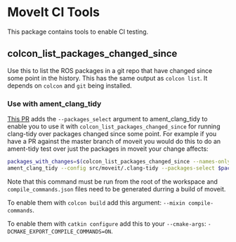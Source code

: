 # MoveIt CI Tools

This package contains tools to enable CI testing.

## colcon_list_packages_changed_since

Use this to list the ROS packages in a git repo that have changed since some point in the history.
This has the same output as `colcon list`.  It depends on `colcon` and `git` being installed.

### Use with ament_clang_tidy

[This PR](https://github.com/ament/ament_lint/pull/287) adds the `--packages_select` argument to ament_clang_tidy to enable you to use it with `colcon_list_packages_changed_since` for running clang-tidy over packages changed since some point.
For example if you have a PR against the master branch of moveit you would do this to do an ament-tidy test over just the packages in moveit your change affects:

```bash
packages_with_changes=$(colcon_list_packages_changed_since --names-only src/moveit master)
ament_clang_tidy --config src/moveit/.clang-tidy --packages-select $packages_with_changes
```

Note that this command must be run from the root of the workspace and `compile_commands.json` files need to be generated durring a build of moveit.

To enable them with `colcon build` add this argument: `--mixin compile-commands`.

To enable them with `catkin configure` add this to your `--cmake-args`: `-DCMAKE_EXPORT_COMPILE_COMMANDS=ON`.
